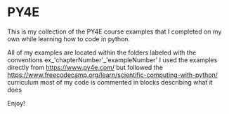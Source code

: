 # PY4E
This is my collection of the PY4E course examples that I completed on my own while learning how to code in python.

All of my examples are located within the folders labeled with the conventions ex_'chapterNumber'_'exampleNumber'
I used the examples directly from https://www.py4e.com/ but followed the https://www.freecodecamp.org/learn/scientific-computing-with-python/ curriculum
most of my code is commented in blocks describing what it does

Enjoy!
